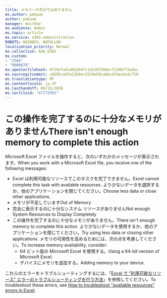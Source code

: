 ```yaml
---
title: メモリーが充分ではありません
ms.author: pebaum
author: pebaum
manager: mnirkhe
ms.audience: Admin
ms.topic: article
ms.service: o365-administration
ROBOTS: NOINDEX, NOFOLLOW
localization_priority: Normal
ms.collection: Adm_O365
ms.custom:
- "2564"
- "9000678"
ms.openlocfilehash: 0729efa4c4662047c1a5103788ecf129bff2a4ec
ms.sourcegitcommit: c6692ce0fa1358ec3529e59ca0ecdfdea4cdc759
ms.translationtype: MT
ms.contentlocale: ja-JP
ms.lasthandoff: 09/15/2020
ms.locfileid: "47772591"
---
```

# <a name="there-isnt-enough-memory-to-complete-this-action"></a><span data-ttu-id="9a605-102">この操作を完了するのに十分なメモリがありません</span><span class="sxs-lookup"><span data-stu-id="9a605-102">There isn't enough memory to complete this action</span></span>

<span data-ttu-id="9a605-103">Microsoft Excel ファイルを操作すると、次のいずれかのメッセージが表示されます。</span><span class="sxs-lookup"><span data-stu-id="9a605-103">When you work with a Microsoft Excel file, you receive one of the following messages:</span></span>

- <span data-ttu-id="9a605-104">Excel は利用可能なリソースでこのタスクを完了できません。</span><span class="sxs-lookup"><span data-stu-id="9a605-104">Excel cannot complete this task with available resources.</span></span> <span data-ttu-id="9a605-105">より少ないデータを選択するか、他のアプリケーションを閉じてください。</span><span class="sxs-lookup"><span data-stu-id="9a605-105">Choose less data or close other applications.</span></span>
- <span data-ttu-id="9a605-106">メモリが不足しています</span><span class="sxs-lookup"><span data-stu-id="9a605-106">Out of Memory</span></span>
- <span data-ttu-id="9a605-107">完全に表示するのに十分なシステム リソースがありません</span><span class="sxs-lookup"><span data-stu-id="9a605-107">Not enough System Resources to Display Completely</span></span>
- <span data-ttu-id="9a605-108">この操作を完了するのに十分なメモリがありません。</span><span class="sxs-lookup"><span data-stu-id="9a605-108">There isn't enough memory to complete this action.</span></span> <span data-ttu-id="9a605-109">より少ないデータを使用するか、他のアプリケーションを閉じてください。</span><span class="sxs-lookup"><span data-stu-id="9a605-109">Try using less data or closing other applications.</span></span> <span data-ttu-id="9a605-110">メモリの可用性を高めるためには、次の点を考慮してください。</span><span class="sxs-lookup"><span data-stu-id="9a605-110">To increase memory availability, consider:</span></span> 
    - <span data-ttu-id="9a605-111">64 ビット版の Microsoft Excel を使用する。</span><span class="sxs-lookup"><span data-stu-id="9a605-111">Using a 64-bit version of Microsoft Excel.</span></span>
    - <span data-ttu-id="9a605-112">デバイスにメモリを追加する。</span><span class="sxs-lookup"><span data-stu-id="9a605-112">Adding memory to your device.</span></span>

<span data-ttu-id="9a605-113">これらのエラーをトラブルシューティングするには、「[Excel で ”利用可能なリソース” エラーのトラブルシューティングを行う方法](https://docs.microsoft.com/office/troubleshoot/excel/available-resources-errors)」を参照してください。</span><span class="sxs-lookup"><span data-stu-id="9a605-113">To troubleshoot these errors, see [How to troubleshoot "available resources" errors in Excel](https://docs.microsoft.com/office/troubleshoot/excel/available-resources-errors).</span></span>